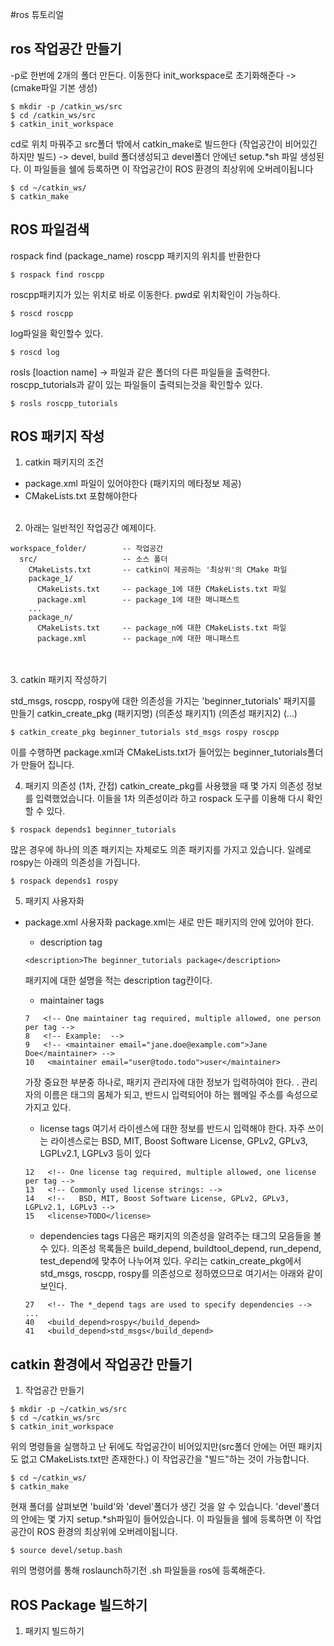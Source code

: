 #ros 튜토리얼


## ros 작업공간 만들기

-p로 한번에 2개의 폴더 만든다.
이동한다
init_workspace로 초기화해준다 -> (cmake파일 기본 생성)
```
$ mkdir -p /catkin_ws/src
$ cd /catkin_ws/src
$ catkin_init_workspace
```

cd로 위치 마꿔주고 src폴더 밖에서 
catkin_make로 빌드한다 (작업공간이 비어있긴 하지만 빌드) -> devel, build 폴더생성되고 devel폴더 안에넌 setup.*sh 파일 생성된다.  이 파일들을 쉘에 등록하면 이 작업공간이 ROS 환경의 최상위에 오버레이됩니다
```
$ cd ~/catkin_ws/
$ catkin_make
```


## ROS 파일검색

rospack find (package_name)
roscpp 패키지의 위치를 반환한다
```
$ rospack find roscpp
```


roscpp패키지가 있는 위치로 바로 이동한다. pwd로 위치확인이 가능하다.
```
$ roscd roscpp
```

log파일을 확인할수 있다.
```
$ roscd log
```

rosls [loaction name] -> 파일과 같은 폴더의 다른 파일들을 출력한다.<br>
roscpp_tutorials과 같이 있는 파일들이 출력되는것을 확인할수 있다.

```
$ rosls roscpp_tutorials
```

## ROS 패키지 작성
1. catkin 패키지의 조건
- package.xml 파일이 있어야한다 (패키지의 메타정보 제공)
- CMakeLists.txt 포함해야한다 <br><br>


2. 아래는 일반적인 작업공간 예제이다.
```
workspace_folder/        -- 작업공간
  src/                   -- 소스 폴더
    CMakeLists.txt       -- catkin이 제공하는 '최상위'의 CMake 파일
    package_1/
      CMakeLists.txt     -- package_1에 대한 CMakeLists.txt 파일
      package.xml        -- package_1에 대한 매니패스트
    ...
    package_n/
      CMakeLists.txt     -- package_n에 대한 CMakeLists.txt 파일
      package.xml        -- package_n에 대한 매니패스트
```
<br><br>
3. catkin 패키지 작성하기

std_msgs, roscpp, rospy에 대한 의존성을 가지는 'beginner_tutorials' 패키지를 만들기 catkin_create_pkg (패키지명) (의존성 패키지1) (의존성 패키지2) (...)

```
$ catkin_create_pkg beginner_tutorials std_msgs rospy roscpp
```
이를 수행하면 package.xml과 CMakeLists.txt가 들어있는 beginner_tutorials폴더가 만들어 집니다. 



4. 패키지 의존성 (1차, 간접)
 catkin_create_pkg를 사용했을 때 몇 가지 의존성 정보를 입력했었습니다. 이들을 1차 의존성이라 하고 rospack 도구를 이용해 다시 확인 할 수 있다.
```
$ rospack depends1 beginner_tutorials 
```

많은 경우에 하나의 의존 패키지는 자체로도 의존 패키지를 가지고 있습니다. 일례로 rospy는 아래의 의존성을 가집니다.
```
$ rospack depends1 rospy
```

5. 패키지 사용자화

- package.xml 사용자화
package.xml는 새로 만든 패키지의 안에 있어야 한다.

  * description tag <br>
  ```  
  <description>The beginner_tutorials package</description> 
  ```
  패키지에 대한 설명을 적는 description tag칸이다.

  * maintainer tags <br>
  ```    
  7   <!-- One maintainer tag required, multiple allowed, one person per tag --> 
  8   <!-- Example:  -->
  9   <!-- <maintainer email="jane.doe@example.com">Jane Doe</maintainer> -->
  10   <maintainer email="user@todo.todo">user</maintainer> 
  ``` 
  가장 중요한 부분중 하나로, 패키지 관리자에 대한 정보가 입력하여야 한다. . 관리자의 이름은 태그의 몸체가 되고, 반드시 입력되어야 하는 웹메일 주소를 속성으로 가지고 있다.

  * license tags
  여기서 라이센스에 대한 정보를 반드시 입력해야 한다. 자주 쓰이는 라이센스로는 BSD, MIT, Boost Software License, GPLv2, GPLv3, LGPLv2.1, LGPLv3 등이 있다
  ```
  12   <!-- One license tag required, multiple allowed, one license per tag -->
  13   <!-- Commonly used license strings: -->
  14   <!--   BSD, MIT, Boost Software License, GPLv2, GPLv3, LGPLv2.1, LGPLv3 -->
  15   <license>TODO</license>
  ```

  * dependencies tags
  다음은 패키지의 의존성을 알려주는 태그의 모음들을 볼 수 있다. 의존성 목록들은 build_depend, buildtool_depend, run_depend, test_depend에 맞추어 나누어져 있다.
  우리는 catkin_create_pkg에서 std_msgs, roscpp, rospy를 의존성으로 정하였으므로 여기서는 아래와 같이 보인다.
  ```
  27   <!-- The *_depend tags are used to specify dependencies -->
  ...
  40   <build_depend>rospy</build_depend>
  41   <build_depend>std_msgs</build_depend>
  ```



## catkin 환경에서 작업공간 만들기
1. 작업공간 만들기
```
$ mkdir -p ~/catkin_ws/src
$ cd ~/catkin_ws/src
$ catkin_init_workspace
```
위의 명령들을 실행하고 난 뒤에도 작업공간이 비어있지만(src폴더 안에는 어떤 패키지도 없고 CMakeLists.txt만 존재한다.) 이 작업공간을 "빌드"하는 것이 가능합니다.
```
$ cd ~/catkin_ws/
$ catkin_make
```
현재 폴더를 살펴보면 'build'와 'devel'폴더가 생긴 것을 알 수 있습니다. 'devel'폴더의 안에는 몇 가지 setup.*sh파일이 들어있습니다. 이 파일들을 쉘에 등록하면 이 작업공간이 ROS 환경의 최상위에 오버레이됩니다. 
```
$ source devel/setup.bash
```
위의 명령어를 통해 roslaunch하기전 .sh 파일들을 ros에 등록해준다.


## ROS Package 빌드하기
1. 패키지 빌드하기

